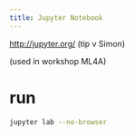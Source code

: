 ```yaml
---
title: Jupyter Notebook
---
```


<http://jupyter.org/> (tip v Simon)

(used in workshop ML4A)

# run
```bash
jupyter lab --no-browser
```


